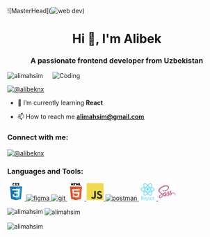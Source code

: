 ![MasterHead](![web dev](https://github.com/alimahsim/alimahsim/assets/87475616/c191e85a-09fe-4320-94d7-7a8dc3536cd9))
<h1 align="center">Hi 👋, I'm Alibek</h1>
<h3 align="center">A passionate frontend developer from Uzbekistan</h3>
<img align="right" alt="Coding" width="400" src="https://user-images.githubusercontent.com/74038190/229223263-cf2e4b07-2615-4f87-9c38-e37600f8381a.gif">


<p align="left"> <img src="https://komarev.com/ghpvc/?username=alimahsim&label=Profile%20views&color=0e75b6&style=flat" alt="alimahsim" /> </p>

<p align="left"> <a href="https://twitter.com/@alibeknx" target="blank"><img src="https://img.shields.io/twitter/follow/@alibeknx?logo=twitter&style=for-the-badge" alt="@alibeknx" /></a> </p>

- 🌱 I’m currently learning **React**

- 📫 How to reach me **alimahsim@gmail.com**

<h3 align="left">Connect with me:</h3>
<p align="left">
<a href="https://twitter.com/@alibeknx" target="blank"><img align="center" src="https://raw.githubusercontent.com/rahuldkjain/github-profile-readme-generator/master/src/images/icons/Social/twitter.svg" alt="@alibeknx" height="30" width="40" /></a>
</p>

<h3 align="left">Languages and Tools:</h3>
<p align="left"> <a href="https://www.w3schools.com/css/" target="_blank" rel="noreferrer"> <img src="https://raw.githubusercontent.com/devicons/devicon/master/icons/css3/css3-original-wordmark.svg" alt="css3" width="40" height="40"/> </a> <a href="https://www.figma.com/" target="_blank" rel="noreferrer"> <img src="https://www.vectorlogo.zone/logos/figma/figma-icon.svg" alt="figma" width="40" height="40"/> </a> <a href="https://git-scm.com/" target="_blank" rel="noreferrer"> <img src="https://www.vectorlogo.zone/logos/git-scm/git-scm-icon.svg" alt="git" width="40" height="40"/> </a> <a href="https://www.w3.org/html/" target="_blank" rel="noreferrer"> <img src="https://raw.githubusercontent.com/devicons/devicon/master/icons/html5/html5-original-wordmark.svg" alt="html5" width="40" height="40"/> </a> <a href="https://developer.mozilla.org/en-US/docs/Web/JavaScript" target="_blank" rel="noreferrer"> <img src="https://raw.githubusercontent.com/devicons/devicon/master/icons/javascript/javascript-original.svg" alt="javascript" width="40" height="40"/> </a> <a href="https://postman.com" target="_blank" rel="noreferrer"> <img src="https://www.vectorlogo.zone/logos/getpostman/getpostman-icon.svg" alt="postman" width="40" height="40"/> </a> <a href="https://reactjs.org/" target="_blank" rel="noreferrer"> <img src="https://raw.githubusercontent.com/devicons/devicon/master/icons/react/react-original-wordmark.svg" alt="react" width="40" height="40"/> </a> <a href="https://sass-lang.com" target="_blank" rel="noreferrer"> <img src="https://raw.githubusercontent.com/devicons/devicon/master/icons/sass/sass-original.svg" alt="sass" width="40" height="40"/> </a> </p>

<p><img align="left" src="https://github-readme-stats.vercel.app/api/top-langs?username=alimahsim&show_icons=true&locale=en&layout=compact" alt="alimahsim" /></p>

<p>&nbsp;<img align="center" src="https://github-readme-stats.vercel.app/api?username=alimahsim&show_icons=true&locale=en" alt="alimahsim" /></p>

<p><img align="center" src="https://github-readme-streak-stats.herokuapp.com/?user=alimahsim&" alt="alimahsim" /></p>

